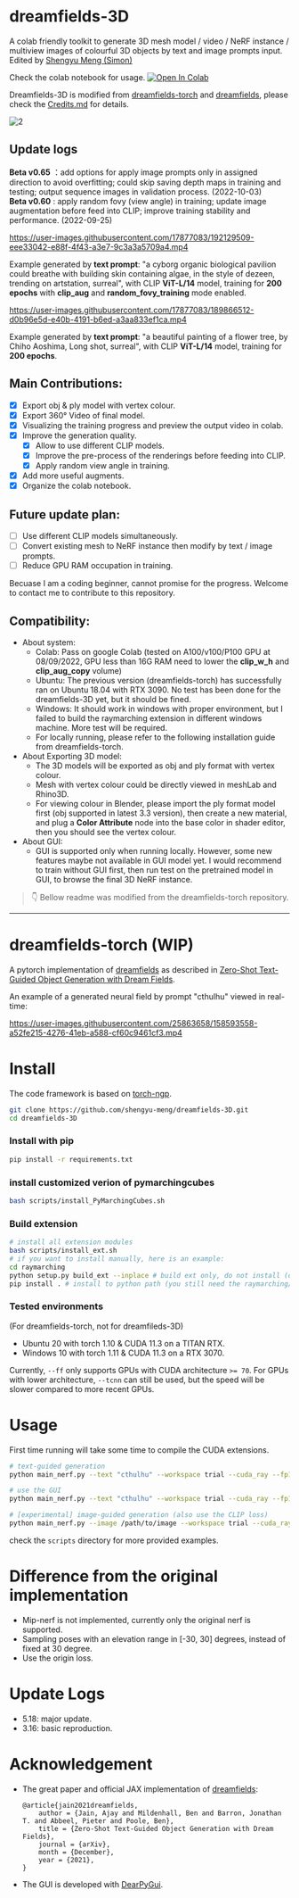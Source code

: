 # dreamfields-3D

A colab friendly toolkit to generate 3D mesh model / video / NeRF instance / multiview images of colourful 3D objects by text and image prompts input. Edited by [Shengyu Meng (Simon)](https://twitter.com/meng_shengyu)  

Check the colab notebook for usage. [![Open In Colab](https://colab.research.google.com/assets/colab-badge.svg)](https://colab.research.google.com/drive/1u5-zA330gbNGKVfXMW5e3cmllbfafNNB?usp=sharing)

Dreamfields-3D is modified from [dreamfields-torch](https://github.com/ashawkey/dreamfields-torch) and [dreamfields](https://github.com/google-research/google-research/tree/master/dreamfields), please check the [Credits.md](./notebook/Credits.md) for details.

![2](https://user-images.githubusercontent.com/17877083/192669406-d2d556cb-2e18-44e4-9c84-b20a7018d2a2.jpg)

## Update logs

**Beta v0.65** ：add options for apply image prompts only in assigned direction to avoid overfitting; could skip saving depth maps in training and testing; output sequence images in validation process. (2022-10-03)  
**Beta v0.60** : apply random fovy (view angle) in training; update image augmentation before feed into CLIP; improve training stability and performance. (2022-09-25)

https://user-images.githubusercontent.com/17877083/192129509-eee33042-e88f-4f43-a3e7-9c3a3a5709a4.mp4

Example generated by **text prompt**: "a cyborg organic biological pavilion could breathe with building skin containing algae, in the style of dezeen, trending on artstation, surreal", with CLIP **ViT-L/14** model, training for **200 epochs** with **clip_aug** and **random_fovy_training** mode enabled.


https://user-images.githubusercontent.com/17877083/189866512-d0b96e5d-e40b-4191-b6ed-a3aa833ef1ca.mp4

Example generated by **text prompt**: "a beautiful painting of a flower tree, by Chiho Aoshima, Long shot, surreal", with CLIP **ViT-L/14** model, training for **200 epochs**.

## Main Contributions:
- [x] Export obj & ply model with vertex colour.
- [x] Export  360° Video of final model.
- [x] Visualizing the training progress and preview the output video in colab.
- [x] Improve the generation quality.
  - [x] Allow to use different CLIP models.
  - [x] Improve the pre-process of the renderings before feeding into CLIP.
  - [x] Apply random view angle in training.
- [x] Add more useful augments.
- [x] Organize the colab notebook.
## Future update plan:

- [ ] Use different CLIP models simultaneously.
- [ ] Convert existing mesh to NeRF instance then modify by text / image prompts.
- [ ] Reduce GPU RAM occupation in training.

Becuase I am a coding beginner, cannot promise for the progress. Welcome to contact me to contribute to this repository.

## Compatibility:

- About system: 
  - Colab: Pass on google Colab (tested on A100/v100/P100 GPU at 08/09/2022, GPU less than 16G RAM need to lower the **clip_w_h** and **clip_aug_copy** volume)
  - Ubuntu: The previous version (dreamfields-torch) has successfully ran on Ubuntu 18.04 with RTX 3090. No test has been done for the dreamfields-3D yet, but it should be fined.
  - Windows: It should work in windows with proper environment, but I failed to build the raymarching extension in different windows machine. More test will be required.
  - For locally running, please refer to the following installation guide from dreamfields-torch.
- About Exporting 3D model:
  - The 3D models will be exported as obj and ply format with vertex colour. 
  - Mesh with vertex colour could be directly viewed in meshLab and Rhino3D. 
  - For viewing colour in Blender, please import the ply format model first (obj supported in latest 3.3 version), then create a new material, and plug a **Color Attribute** node into the base color in shader editor, then you should see the vertex colour.
- About GUI:
  - GUI is supported only when running locally. However, some new features maybe not available in GUI model yet. I would recommend to train without GUI first, then run test on the pretrained model in GUI, to browse the final 3D NeRF instance.

> 👇 Bellow readme was modified from the dreamfields-torch repository.

-------------------------------

# dreamfields-torch (WIP)

A pytorch implementation of [dreamfields](https://github.com/google-research/google-research/tree/master/dreamfields) as described in [Zero-Shot Text-Guided Object Generation with Dream Fields](https://arxiv.org/abs/2112.01455).

An example of a generated neural field by prompt "cthulhu" viewed in real-time:

https://user-images.githubusercontent.com/25863658/158593558-a52fe215-4276-41eb-a588-cf60c9461cf3.mp4

# Install

The code framework is based on [torch-ngp](https://github.com/ashawkey/torch-ngp).

```bash
git clone https://github.com/shengyu-meng/dreamfields-3D.git
cd dreamfields-3D
```

### Install with pip
```bash
pip install -r requirements.txt
```
###  install customized verion of pymarchingcubes
```bash
bash scripts/install_PyMarchingCubes.sh
```

### Build extension
```bash
# install all extension modules
bash scripts/install_ext.sh
# if you want to install manually, here is an example:
cd raymarching
python setup.py build_ext --inplace # build ext only, do not install (only can be used in the parent directory)
pip install . # install to python path (you still need the raymarching/ folder, since this only install the built extension.)
```

### Tested environments
(For dreamfields-torch, not for dreamfileds-3D)
* Ubuntu 20 with torch 1.10 & CUDA 11.3 on a TITAN RTX.
* Windows 10 with torch 1.11 & CUDA 11.3 on a RTX 3070.

Currently, `--ff` only supports GPUs with CUDA architecture `>= 70`.
For GPUs with lower architecture, `--tcnn` can still be used, but the speed will be slower compared to more recent GPUs.

# Usage

First time running will take some time to compile the CUDA extensions.

```bash
# text-guided generation
python main_nerf.py --text "cthulhu" --workspace trial --cuda_ray --fp16

# use the GUI
python main_nerf.py --text "cthulhu" --workspace trial --cuda_ray --fp16 --gui

# [experimental] image-guided generation (also use the CLIP loss)
python main_nerf.py --image /path/to/image --workspace trial --cuda_ray --fp16

```

check the `scripts` directory for more provided examples.


# Difference from the original implementation

* Mip-nerf is not implemented, currently only the original nerf is supported.
* Sampling poses with an elevation range in [-30, 30] degrees, instead of fixed at 30 degree.
* Use the origin loss.


# Update Logs
* 5.18: major update.
* 3.16: basic reproduction.


# Acknowledgement

* The great paper and official JAX implementation of [dreamfields](https://ajayj.com/dreamfields):
    ```
    @article{jain2021dreamfields,
        author = {Jain, Ajay and Mildenhall, Ben and Barron, Jonathan T. and Abbeel, Pieter and Poole, Ben},
        title = {Zero-Shot Text-Guided Object Generation with Dream Fields},
        journal = {arXiv},
        month = {December},
        year = {2021},
    }   
    ```

* The GUI is developed with [DearPyGui](https://github.com/hoffstadt/DearPyGui).

